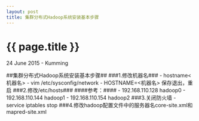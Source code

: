 ```yaml
---
layout: post
title: 集群分布式Hadoop系统安装基本步骤
---
```


{{ page.title }}
================

<p class="meta">24 June 2015 - Kumming</p>
##集群分布式Hadoop系统安装基本步骤##
###1.修改机器名###
- hostname<机器名>
- vim /etc/sysconfig/network
- HOSTNAME=<机器名> 保存退出，重启
###2.修改/etc/hosts###
####参考：####
- 192.168.110.128 hadoop0
- 192.168.110.144 hadoop1
- 192.168.110.154 hadoop2
###3.关闭防火墙
- service iptables stop
###4.修改hadoop配置文件中的服务器名core-site.xml和mapred-site.xml